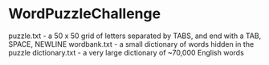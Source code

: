 # WordPuzzleChallenge

puzzle.txt - a 50 x 50 grid of letters separated by TABS, and end with a TAB, SPACE, NEWLINE
wordbank.txt - a small dictionary of words hidden in the puzzle
dictionary.txt - a very large dictionary of ~70,000 English words
